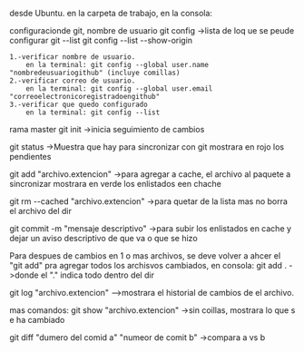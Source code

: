 desde Ubuntu.
en la carpeta de trabajo, en la consola: 

configuracionde git, nombre de usuario
git config          ->lista de loq ue se peude configurar
git --list
git config --list --show-origin

    1.-verificar nombre de usuario.
        en la terminal: git config --global user.name "nombredeusuariogithub" (incluye comillas)
    2.-verificar correo de usuario.
        en la terminal: git config --global user.email "correoelectronicoregistradoengithub"
    3.-verificar que quedo configurado
        en la terminal: git config --list



rama master
git init                            ->inicia seguimiento de cambios

git status                          ->Muestra que hay para sincronizar con git
                                        mostrara en rojo los pendientes

git add "archivo.extencion"         ->para agregar a cache, el archivo al paquete a sincronizar
                                        mostrara en verde los enlistados een chache

git rm --cached "archivo.extencion"          ->para quetar de la lista mas no borra el archivo del dir

git commit -m "mensaje descriptivo"            ->para subir los enlistados en cache y dejar un
                                                aviso descriptivo de que va o que se hizo

Para despues de cambios en 1 o mas archivos, se deve volver a ahcer el "git add"
pra agregar todos los archisvos cambiados, 
    en consola: git add .    ->donde el "." indica todo dentro del dir

git log "archivo.extencion"  -->mostrara el historial de cambios de el archivo.

mas comandos:
git show "archivo.extencion"  ->sin coillas, mostrara lo que s e ha cambiado

git diff "dumero del comid a" "numeor de comit b"   ->compara a vs b

